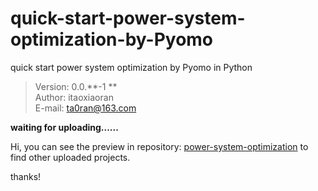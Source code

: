 # quick-start-power-system-optimization-by-Pyomo
 quick start power system optimization by Pyomo in Python

> Version: 0.0.**-1 **   
> Author: itaoxiaoran  
> E-mail: ta0ran@163.com  



**waiting for uploading......**

Hi, you can see the preview in repository: [power-system-optimization](https://github.com/itaoxiaoran/power-system-optimization) to find other uploaded projects.

thanks! 